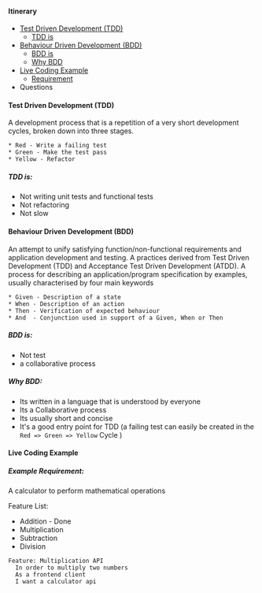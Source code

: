 #### Itinerary
 * [Test Driven Development (TDD)](#test-driven-development-tdd)
    * [TDD is](#tdd-is)
 * [Behaviour Driven Development (BDD)](#behaviour-driven-development-bdd)
    * [BDD is](#bdd-is)
    * [Why BDD](#why-bdd)
 * [Live Coding Example](#live-coding-example)
    * [Requirement](#example-requirement)
 * Questions
 
#### Test Driven Development (TDD)
A development process that is a repetition of a very short development cycles, broken down into three stages.
```
* Red - Write a failing test
* Green - Make the test pass
* Yellow - Refactor
```

##### TDD is:
   * Not writing unit tests and functional tests
   * Not refactoring
   * Not slow    

#### Behaviour Driven Development (BDD)
An attempt to unify satisfying function/non-functional requirements and application development and testing.
A practices derived from Test Driven Development (TDD) and Acceptance Test Driven Development (ATDD).
A process for describing an application/program specification by examples, usually characterised by four main keywords
```
* Given - Description of a state
* When - Description of an action
* Then - Verification of expected behaviour
* And  - Conjunction used in support of a Given, When or Then
```

##### BDD is:
  * Not test
  * a collaborative process
  
##### Why BDD:
  * Its written in a language that is understood by everyone
  * Its a Collaborative process 
  * Its usually short and concise
  * It's a good entry point for TDD (a failing test can easily be created in the `Red => Green => Yellow` Cycle )
 
    
#### Live Coding Example
 
##### Example Requirement: 
A calculator to perform mathematical operations

Feature List: 
   - Addition - Done
   - Multiplication  
   - Subtraction
   - Division
   
```
Feature: Multiplication API  
  In order to multiply two numbers  
  As a frontend client  
  I want a calculator api 
```

